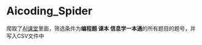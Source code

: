 # Aicoding_Spider

爬取了[AI课堂](http://www.aicoding.info/Problem/ProblemAdminist)里面，筛选条件为**编程题 课本 信息学一本通**的所有题目的题号，并写入CSV文件中
